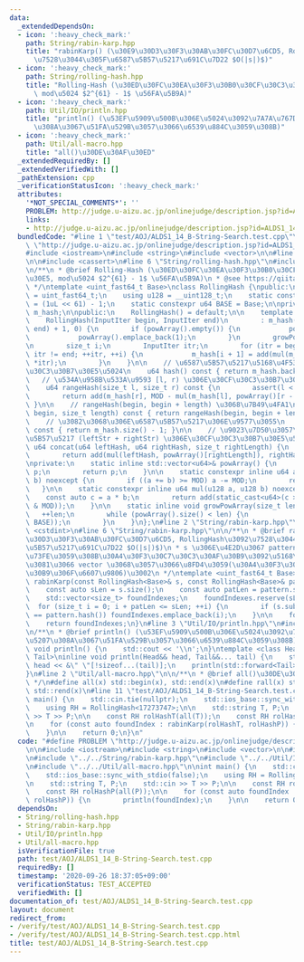 ```yaml
---
data:
  _extendedDependsOn:
  - icon: ':heavy_check_mark:'
    path: String/rabin-karp.hpp
    title: "rabinKarp() (\u30E9\u30D3\u30F3\u30AB\u30FC\u30D7\u6CD5, RollingHash\u3092\
      \u7528\u3044\u305F\u6587\u5B57\u5217\u691C\u7D22 $O(|s|)$)"
  - icon: ':heavy_check_mark:'
    path: String/rolling-hash.hpp
    title: "Rolling-Hash (\u30ED\u30FC\u30EA\u30F3\u30B0\u30CF\u30C3\u30B7\u30E5,\
      \ mod\u5024 $2^{61} - 1$ \u56FA\u5B9A)"
  - icon: ':heavy_check_mark:'
    path: Util/IO/println.hpp
    title: "println() (\u53EF\u5909\u500B\u306E\u5024\u3092\u7A7A\u767D\u533A\u5207\
      \u308A\u3067\u51FA\u529B\u3057\u3066\u6539\u884C\u3059\u308B)"
  - icon: ':heavy_check_mark:'
    path: Util/all-macro.hpp
    title: "all()\u30DE\u30AF\u30ED"
  _extendedRequiredBy: []
  _extendedVerifiedWith: []
  _pathExtension: cpp
  _verificationStatusIcon: ':heavy_check_mark:'
  attributes:
    '*NOT_SPECIAL_COMMENTS*': ''
    PROBLEM: http://judge.u-aizu.ac.jp/onlinejudge/description.jsp?id=ALDS1_14_B
    links:
    - http://judge.u-aizu.ac.jp/onlinejudge/description.jsp?id=ALDS1_14_B
  bundledCode: "#line 1 \"test/AOJ/ALDS1_14_B-String-Search.test.cpp\"\n#define PROBLEM\
    \ \"http://judge.u-aizu.ac.jp/onlinejudge/description.jsp?id=ALDS1_14_B\"\n\n\
    #include <iostream>\n#include <string>\n#include <vector>\n\n#line 2 \"String/rolling-hash.hpp\"\
    \n\n#include <cassert>\n#line 6 \"String/rolling-hash.hpp\"\n#include <functional>\n\
    \n/**\n * @brief Rolling-Hash (\u30ED\u30FC\u30EA\u30F3\u30B0\u30CF\u30C3\u30B7\
    \u30E5, mod\u5024 $2^{61} - 1$ \u56FA\u5B9A)\n * @see https://qiita.com/keymoon/items/11fac5627672a6d6a9f6\n\
    \ */\ntemplate <uint_fast64_t Base>\nclass RollingHash {\npublic:\n    using u64\
    \ = uint_fast64_t;\n    using u128 = __uint128_t;\n    static constexpr u64 MOD\
    \ = (1uL << 61) - 1;\n    static constexpr u64 BASE = Base;\n\nprivate:\n    std::vector<u64>\
    \ m_hash;\n\npublic:\n    RollingHash() = default;\n\n    template <class InputIter>\n\
    \    RollingHash(InputIter begin, InputIter end)\n        : m_hash(std::distance(begin,\
    \ end) + 1, 0) {\n        if (powArray().empty()) {\n            powArray().reserve(1e6);\n\
    \            powArray().emplace_back(1);\n        }\n        growPowArray(m_hash.size());\n\
    \n        size_t i;\n        InputIter itr;\n        for (itr = begin, i = 0;\
    \ itr != end; ++itr, ++i) {\n            m_hash[i + 1] = add(mul(m_hash[i], BASE),\
    \ *itr);\n        }\n    }\n\n    // \u6587\u5B57\u5217\u5168\u4F53\u306E\u30CF\
    \u30C3\u30B7\u30E5\u5024\n    u64 hash() const { return m_hash.back(); }\n\n \
    \   // \u534A\u958B\u533A\u9593 [l, r) \u306E\u30CF\u30C3\u30B7\u30E5\u5024\n\
    \    u64 rangeHash(size_t l, size_t r) const {\n        assert(l < r && r < m_hash.size());\n\
    \        return add(m_hash[r], MOD - mul(m_hash[l], powArray()[r - l]));\n   \
    \ }\n\n    // rangeHash(begin, begin + length) \u3068\u7B49\u4FA1\n    u64 substr(size_t\
    \ begin, size_t length) const { return rangeHash(begin, begin + length); }\n\n\
    \    // \u3082\u3068\u306E\u6587\u5B57\u5217\u306E\u9577\u3055\n    size_t size()\
    \ const { return m_hash.size() - 1; }\n\n    // \u9023\u7D50\u3057\u305F\u6587\
    \u5B57\u5217 (leftStr + rightStr) \u306E\u30CF\u30C3\u30B7\u30E5\u5024\n    static\
    \ u64 concat(u64 leftHash, u64 rightHash, size_t rightLength) {\n        growPowArray(rightLength);\n\
    \        return add(mul(leftHash, powArray()[rightLength]), rightHash);\n    }\n\
    \nprivate:\n    static inline std::vector<u64>& powArray() {\n        static std::vector<u64>\
    \ p;\n        return p;\n    }\n\n    static constexpr inline u64 add(u64 a, u64\
    \ b) noexcept {\n        if ((a += b) >= MOD) a -= MOD;\n        return a;\n \
    \   }\n\n    static constexpr inline u64 mul(u128 a, u128 b) noexcept {\n    \
    \    const auto c = a * b;\n        return add(static_cast<u64>(c >> 61), static_cast<u64>(c\
    \ & MOD));\n    }\n\n    static inline void growPowArray(size_t len) {\n     \
    \   ++len;\n        while (powArray().size() < len) {\n            powArray().emplace_back(mul(powArray().back(),\
    \ BASE));\n        }\n    }\n};\n#line 2 \"String/rabin-karp.hpp\"\n\n#include\
    \ <cstdint>\n#line 6 \"String/rabin-karp.hpp\"\n\n/**\n * @brief rabinKarp() (\u30E9\
    \u30D3\u30F3\u30AB\u30FC\u30D7\u6CD5, RollingHash\u3092\u7528\u3044\u305F\u6587\
    \u5B57\u5217\u691C\u7D22 $O(|s|)$)\n * s \u306E\u4E2D\u3067 pattern \u304C\u51FA\
    \u73FE\u3059\u308B\u30A4\u30F3\u30C7\u30C3\u30AF\u30B9\u3092\u5168\u3066\u6C42\
    \u3081\u3066 vector \u3068\u3057\u3066\u8FD4\u3059(\u30A4\u30F3\u30C7\u30C3\u30AF\
    \u30B9\u306F\u6607\u9806)\u3002\n */\ntemplate <uint_fast64_t Base>\nstd::vector<size_t>\
    \ rabinKarp(const RollingHash<Base>& s, const RollingHash<Base>& pattern) {\n\
    \    const auto sLen = s.size();\n    const auto patLen = pattern.size();\n\n\
    \    std::vector<size_t> foundIndexes;\n    foundIndexes.reserve(sLen);\n\n  \
    \  for (size_t i = 0; i + patLen <= sLen; ++i) {\n        if (s.substr(i, patLen)\
    \ == pattern.hash()) foundIndexes.emplace_back(i);\n    }\n\n    foundIndexes.shrink_to_fit();\n\
    \    return foundIndexes;\n}\n#line 3 \"Util/IO/println.hpp\"\n#include <utility>\n\
    \n/**\n * @brief println() (\u53EF\u5909\u500B\u306E\u5024\u3092\u7A7A\u767D\u533A\
    \u5207\u308A\u3067\u51FA\u529B\u3057\u3066\u6539\u884C\u3059\u308B)\n */\ninline\
    \ void println() {\n    std::cout << '\\n';\n}\ntemplate <class Head, class...\
    \ Tail>\ninline void println(Head&& head, Tail&&... tail) {\n    std::cout <<\
    \ head << &\" \"[!sizeof...(tail)];\n    println(std::forward<Tail>(tail)...);\n\
    }\n#line 2 \"Util/all-macro.hpp\"\n\n/**\n * @brief all()\u30DE\u30AF\u30ED\n\
    \ */\n#define all(x) std::begin(x), std::end(x)\n#define rall(x) std::rbegin(x),\
    \ std::rend(x)\n#line 11 \"test/AOJ/ALDS1_14_B-String-Search.test.cpp\"\n\nint\
    \ main() {\n    std::cin.tie(nullptr);\n    std::ios_base::sync_with_stdio(false);\n\
    \    using RH = RollingHash<17273747>;\n\n    std::string T, P;\n    std::cin\
    \ >> T >> P;\n\n    const RH rolHashT(all(T));\n    const RH rolHashP(all(P));\n\
    \n    for (const auto foundIndex : rabinKarp(rolHashT, rolHashP)) {\n        println(foundIndex);\n\
    \    }\n\n    return 0;\n}\n"
  code: "#define PROBLEM \"http://judge.u-aizu.ac.jp/onlinejudge/description.jsp?id=ALDS1_14_B\"\
    \n\n#include <iostream>\n#include <string>\n#include <vector>\n\n#include \"../../String/rolling-hash.hpp\"\
    \n#include \"../../String/rabin-karp.hpp\"\n#include \"../../Util/IO/println.hpp\"\
    \n#include \"../../Util/all-macro.hpp\"\n\nint main() {\n    std::cin.tie(nullptr);\n\
    \    std::ios_base::sync_with_stdio(false);\n    using RH = RollingHash<17273747>;\n\
    \n    std::string T, P;\n    std::cin >> T >> P;\n\n    const RH rolHashT(all(T));\n\
    \    const RH rolHashP(all(P));\n\n    for (const auto foundIndex : rabinKarp(rolHashT,\
    \ rolHashP)) {\n        println(foundIndex);\n    }\n\n    return 0;\n}\n"
  dependsOn:
  - String/rolling-hash.hpp
  - String/rabin-karp.hpp
  - Util/IO/println.hpp
  - Util/all-macro.hpp
  isVerificationFile: true
  path: test/AOJ/ALDS1_14_B-String-Search.test.cpp
  requiredBy: []
  timestamp: '2020-09-26 18:37:05+09:00'
  verificationStatus: TEST_ACCEPTED
  verifiedWith: []
documentation_of: test/AOJ/ALDS1_14_B-String-Search.test.cpp
layout: document
redirect_from:
- /verify/test/AOJ/ALDS1_14_B-String-Search.test.cpp
- /verify/test/AOJ/ALDS1_14_B-String-Search.test.cpp.html
title: test/AOJ/ALDS1_14_B-String-Search.test.cpp
---
```

